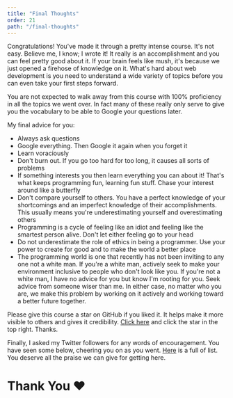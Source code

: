 ```yaml
---
title: "Final Thoughts"
order: 21
path: "/final-thoughts"
---
```


Congratulations! You've made it through a pretty intense course. It's not easy. Believe me, I know; I wrote it! It really is an accomplishment and you can feel pretty good about it. If your brain feels like mush, it's because we just opened a firehose of knowledge on it. What's hard about web development is you need to understand a wide variety of topics before you can even take your first steps forward.

You are not expected to walk away from this course with 100% proficiency in all the topics we went over. In fact many of these really only serve to give you the vocabulary to be able to Google your questions later.

My final advice for you:

* Always ask questions
* Google everything. Then Google it again when you forget it
* Learn voraciously
* Don't burn out. If you go too hard for too long, it causes all sorts of problems
* If something interests you then learn everything you can about it! That's what keeps programming fun, learning fun stuff. Chase your interest around like a butterfly
* Don't compare yourself to others. You have a perfect knowledge of your shortcomings and an imperfect knowledge of their accomplishments. This usually means you're underestimating yourself and overestimating others
* Programming is a cycle of feeling like an idiot and feeling like the smartest person alive. Don't let either feeling go to your head
* Do not underestimate the role of ethics in being a programmer. Use your power to create for good and to make the world a better place
* The programming world is one that recently has not been inviting to any one not a white man. If you're a white man, actively seek to make your environment inclusive to people who don't look like you. If you're not a white man, I have no advice for you but know I'm rooting for you. Seek advice from someone wiser than me. In either case, no matter who you are, we make this problem by working on it actively and working toward a better future together.

Please give this course a star on GitHub if you liked it. It helps make it more visible to others and gives it credibility. [Click here][gh] and click the star in the top right. Thanks.

Finally, I asked my Twitter followers for any words of encouragement. You have seen some below, cheering you on as you went. [Here][tweets] is a full of list. You deserve all the praise we can give for getting here.

# Thank You ❤️ ️

[tweets]: https://btholt.github.io/intro-to-web-dev-v2/tweets/
[gh]: https://github.com/btholt/intro-to-web-dev-v2
